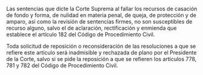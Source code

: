 Las sentencias que dicte la Corte Suprema al fallar los recursos de casación de fondo y forma, de nulidad en materia penal, de queja, de protección y de amparo, así como la revisión de sentencias firmes, no son susceptibles de recurso alguno, salvo el de aclaración, rectificación y enmienda que establece el artículo 182 del Código de Procedimiento Civil.

Toda solicitud de reposición o reconsideración de las resoluciones a que se refiere este artículo será inadmisible y rechazada de plano por el Presidente de la Corte, salvo si se pide la reposición a que se refieren los artículos 778, 781 y 782 del Código de Procedimiento Civil.
